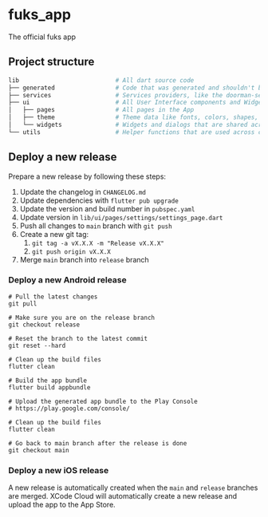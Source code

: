 # fuks_app

The official fuks app

## Project structure

```bash
lib                           # All dart source code
├── generated                 # Code that was generated and shouldn't be touched!
├── services                  # Services providers, like the doorman-service, for UI components
├── ui                        # All User Interface components and Widgets
│   ├── pages                 # All pages in the App
│   ├── theme                 # Theme data like fonts, colors, shapes, etc.
│   └── widgets               # Widgets and dialogs that are shared across pages
└── utils                     # Helper functions that are used across components
```

## Deploy a new release

Prepare a new release by following these steps:

1. Update the changelog in `CHANGELOG.md`
2. Update dependencies with `flutter pub upgrade`
3. Update the version and build number in `pubspec.yaml`
4. Update version in `lib/ui/pages/settings/settings_page.dart`
5. Push all changes to `main` branch with `git push`
6. Create a new git tag:
    1. `git tag -a vX.X.X -m "Release vX.X.X"`
    2. `git push origin vX.X.X`
7. Merge `main` branch into `release` branch

### Deploy a new Android release

```shell
# Pull the latest changes
git pull

# Make sure you are on the release branch
git checkout release

# Reset the branch to the latest commit
git reset --hard

# Clean up the build files
flutter clean

# Build the app bundle
flutter build appbundle

# Upload the generated app bundle to the Play Console
# https://play.google.com/console/

# Clean up the build files
flutter clean

# Go back to main branch after the release is done
git checkout main

```

### Deploy a new iOS release

A new release is automatically created when the `main` and `release` branches are merged. XCode
Cloud will automatically create a new release and upload the app to the App Store.
